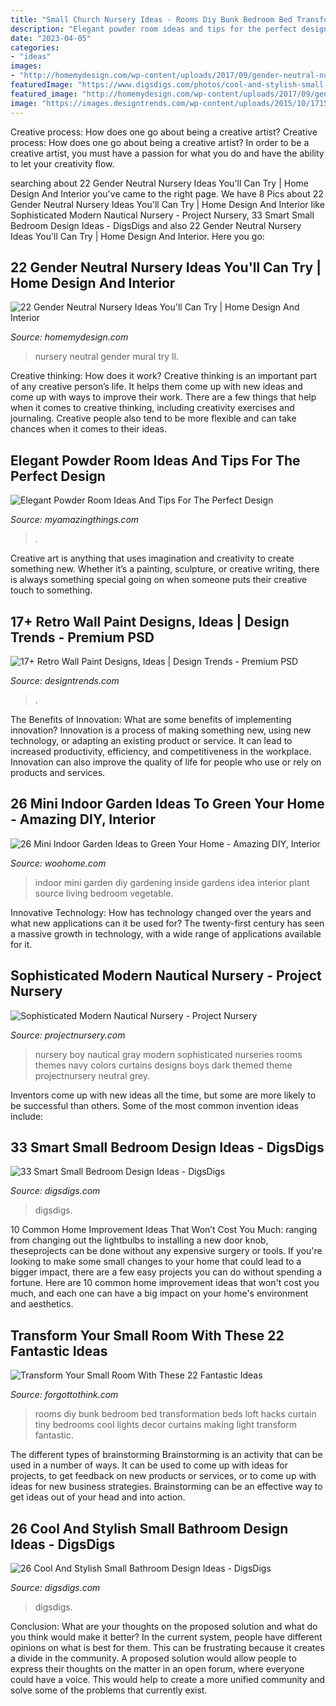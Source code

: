 ```yaml
---
title: "Small Church Nursery Ideas - Rooms Diy Bunk Bedroom Bed Transformation Beds Loft Hacks Curtain Tiny Bedrooms Cool Lights Decor Curtains Making Light Transform Fantastic"
description: "Elegant powder room ideas and tips for the perfect design"
date: "2023-04-05"
categories:
- "ideas"
images:
- "http://homemydesign.com/wp-content/uploads/2017/09/gender-neutral-nursery-wall-mural.jpg"
featuredImage: "https://www.digsdigs.com/photos/cool-and-stylish-small-bathroom-design-ideas-20-554x828.jpg"
featured_image: "http://homemydesign.com/wp-content/uploads/2017/09/gender-neutral-nursery-wall-mural.jpg"
image: "https://images.designtrends.com/wp-content/uploads/2015/10/17150950/Retro-Wall-Paint-for-Nursery-Room1.jpg"
---
```



Creative process: How does one go about being a creative artist?
Creative process: How does one go about being a creative artist?
In order to be a creative artist, you must have a passion for what you do and have the ability to let your creativity flow.

	

		
searching about 22 Gender Neutral Nursery Ideas You&#039;ll Can Try | Home Design And Interior you've came to the right page. We have 8 Pics about 22 Gender Neutral Nursery Ideas You&#039;ll Can Try | Home Design And Interior like Sophisticated Modern Nautical Nursery - Project Nursery, 33 Smart Small Bedroom Design Ideas - DigsDigs and also 22 Gender Neutral Nursery Ideas You&#039;ll Can Try | Home Design And Interior. Here you go:
		
    
## 22 Gender Neutral Nursery Ideas You&#039;ll Can Try | Home Design And Interior

<img loading=lazy src="http://homemydesign.com/wp-content/uploads/2017/09/gender-neutral-nursery-wall-mural.jpg" onerror="this.onerror=null;this.src='https://tse3.mm.bing.net/th?id=OIP.wy-Udh9ii6EQDDXsm_EifgHaM9&amp;pid=15.1';" alt="22 Gender Neutral Nursery Ideas You&#039;ll Can Try | Home Design And Interior">

_Source: homemydesign.com_

>nursery neutral gender mural try ll. 

	

Creative thinking: How does it work?
Creative thinking is an important part of any creative person’s life. It helps them come up with new ideas and come up with ways to improve their work. There are a few things that help when it comes to creative thinking, including creativity exercises and journaling. Creative people also tend to be more flexible and can take chances when it comes to their ideas.

    
## Elegant Powder Room Ideas And Tips For The Perfect Design

<img loading=lazy src="https://myamazingthings.com/wp-content/uploads/2017/10/powder-room-3-.jpg" onerror="this.onerror=null;this.src='https://tse3.mm.bing.net/th?id=OIP.GeoB7LDJx8mRkSKZQQefpAHaLH&amp;pid=15.1';" alt="Elegant Powder Room Ideas And Tips For The Perfect Design">

_Source: myamazingthings.com_

>. 

	

Creative art is anything that uses imagination and creativity to create something new. Whether it’s a painting, sculpture, or creative writing, there is always something special going on when someone puts their creative touch to something.

    
## 17+ Retro Wall Paint Designs, Ideas | Design Trends - Premium PSD

<img loading=lazy src="https://images.designtrends.com/wp-content/uploads/2015/10/17150950/Retro-Wall-Paint-for-Nursery-Room1.jpg" onerror="this.onerror=null;this.src='https://tse2.mm.bing.net/th?id=OIP.GwWppWnyZv1DOLTeXe-97QHaFD&amp;pid=15.1';" alt="17+ Retro Wall Paint Designs, Ideas | Design Trends - Premium PSD">

_Source: designtrends.com_

>. 

	

The Benefits of Innovation: What are some benefits of implementing innovation?
Innovation is a process of making something new, using new technology, or adapting an existing product or service. It can lead to increased productivity, efficiency, and competitiveness in the workplace. Innovation can also improve the quality of life for people who use or rely on products and services.

    
## 26 Mini Indoor Garden Ideas To Green Your Home - Amazing DIY, Interior

<img loading=lazy src="http://www.woohome.com/wp-content/uploads/2014/03/Mini-Indoor-Gardening-25.jpg" onerror="this.onerror=null;this.src='https://tse4.mm.bing.net/th?id=OIP.nZIcHyFdWDpxEEyhYzniHwHaPd&amp;pid=15.1';" alt="26 Mini Indoor Garden Ideas to Green Your Home - Amazing DIY, Interior">

_Source: woohome.com_

>indoor mini garden diy gardening inside gardens idea interior plant source living bedroom vegetable. 

	

Innovative Technology: How has technology changed over the years and what new applications can it be used for?
The twenty-first century has seen a massive growth in technology, with a wide range of applications available for it.

    
## Sophisticated Modern Nautical Nursery - Project Nursery

<img loading=lazy src="https://projectnursery.com/wp-content/uploads/2015/01/Hampton-Newborn-0049.jpg" onerror="this.onerror=null;this.src='https://tse1.mm.bing.net/th?id=OIP.-vAF0Sjatn69A8ZpFg3SOgHaLG&amp;pid=15.1';" alt="Sophisticated Modern Nautical Nursery - Project Nursery">

_Source: projectnursery.com_

>nursery boy nautical gray modern sophisticated nurseries rooms themes navy colors curtains designs boys dark themed theme projectnursery neutral grey. 

	

Inventors come up with new ideas all the time, but some are more likely to be successful than others. Some of the most common invention ideas include:

    
## 33 Smart Small Bedroom Design Ideas - DigsDigs

<img loading=lazy src="https://www.digsdigs.com/photos/smart-small-bedroom-design-ideas-22.jpg" onerror="this.onerror=null;this.src='https://tse3.mm.bing.net/th?id=OIP.M6dH77nKvzVfQqwrfHAuDAHaJ3&amp;pid=15.1';" alt="33 Smart Small Bedroom Design Ideas - DigsDigs">

_Source: digsdigs.com_

>digsdigs. 

	

10 Common Home Improvement Ideas That Won’t Cost You Much: ranging from changing out the lightbulbs to installing a new door knob, theseprojects can be done without any expensive surgery or tools.
If you're looking to make some small changes to your home that could lead to a bigger impact, there are a few easy projects you can do without spending a fortune. Here are 10 common home improvement ideas that won't cost you much, and each one can have a big impact on your home's environment and aesthetics.

    
## Transform Your Small Room With These 22 Fantastic Ideas

<img loading=lazy src="http://www.forgottothink.com/wp-content/uploads/2016/02/small-rooms-transformation-diy-10.jpg" onerror="this.onerror=null;this.src='https://tse1.mm.bing.net/th?id=OIP.JaCVmQrFPvMjOPQ9cLTSEAHaLH&amp;pid=15.1';" alt="Transform Your Small Room With These 22 Fantastic Ideas">

_Source: forgottothink.com_

>rooms diy bunk bedroom bed transformation beds loft hacks curtain tiny bedrooms cool lights decor curtains making light transform fantastic. 

	

The different types of brainstorming
Brainstorming is an activity that can be used in a number of ways. It can be used to come up with ideas for projects, to get feedback on new products or services, or to come up with ideas for new business strategies. Brainstorming can be an effective way to get ideas out of your head and into action.

    
## 26 Cool And Stylish Small Bathroom Design Ideas - DigsDigs

<img loading=lazy src="https://www.digsdigs.com/photos/cool-and-stylish-small-bathroom-design-ideas-20-554x828.jpg" onerror="this.onerror=null;this.src='https://tse2.mm.bing.net/th?id=OIP.cGhVTn5mZTJTT7ryVT9TQAHaLE&amp;pid=15.1';" alt="26 Cool And Stylish Small Bathroom Design Ideas - DigsDigs">

_Source: digsdigs.com_

>digsdigs. 

	

Conclusion: What are your thoughts on the proposed solution and what do you think would make it better?
In the current system, people have different opinions on what is best for them. This can be frustrating because it creates a divide in the community. A proposed solution would allow people to express their thoughts on the matter in an open forum, where everyone could have a voice. This would help to create a more unified community and solve some of the problems that currently exist.

